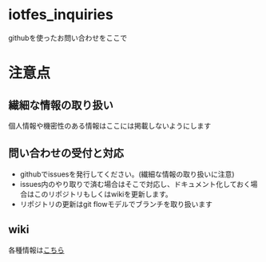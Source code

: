 # iotfes_inquiries
githubを使ったお問い合わせをここで

# 注意点
## 繊細な情報の取り扱い
個人情報や機密性のある情報はここには掲載しないようにします

## 問い合わせの受付と対応
* githubでissuesを発行してください。(繊細な情報の取り扱いに注意)
* issues内のやり取りで済む場合はそこで対応し、ドキュメント化しておく場合はこのリポジトリもしくはwikiを更新します。
* リポジトリの更新はgit flowモデルでブランチを取り扱います

## wiki
各種情報は[こちら](https://github.com/iotfes/iotfes_inquiries/wiki)